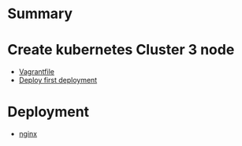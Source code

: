 # Summary

# Create kubernetes Cluster 3 node
- [Vagrantfile](./chapter_1.md)
- [Deploy first deployment](./module1/first_deployment.md)

# Deployment
- [nginx](./module1/nginx.md)

